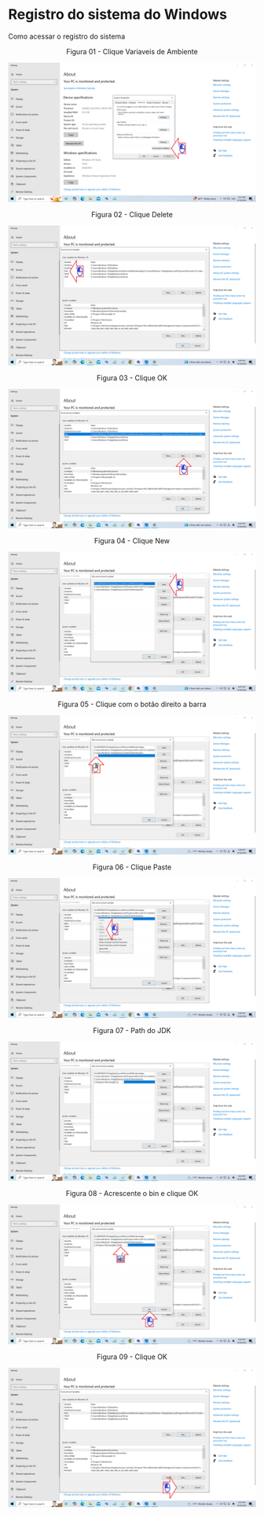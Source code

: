 # Registro do sistema do Windows

Como acessar o registro do sistema

<div align="center">
Figura 01 - Clique Variaveis de Ambiente
</div>

![](Imagens/Windows-Java-Home-Usuario-Modo1-Img01.png)

<div align="center">
Figura 02 - Clique Delete
</div>

![](Imagens/Windows-Java-Home-Usuario-Modo1-Img02.png)

<div align="center">
Figura 03 - Clique OK
</div>

![](Imagens/Windows-Java-Home-Usuario-Modo1-Img03.png)

<div align="center">
Figura 04 - Clique New
</div>

![](Imagens/Windows-Java-Home-Usuario-Modo1-Img04.png)

<div align="center">
Figura 05 - Clique com o botão direito a barra
</div>

![](Imagens/Windows-Java-Home-Usuario-Modo1-Img05.png)

<div align="center">
Figura 06 - Clique Paste
</div>

![](Imagens/Windows-Java-Home-Usuario-Modo1-Img06.png)

<div align="center">
Figura 07 - Path do JDK
</div>

![](Imagens/Windows-Java-Home-Usuario-Modo1-Img07.png)

<div align="center">
Figura 08 - Acrescente o bin e clique OK
</div>

![](Imagens/Windows-Java-Home-Usuario-Modo1-Img08.png)

<div align="center">
Figura 09 - Clique OK
</div>

![](Imagens/Windows-Java-Home-Usuario-Modo1-Img09.png)